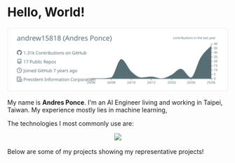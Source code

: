 # Hello, World!

![](https://raw.githubusercontent.com/andrew15818/andrew15818/master/profile-summary-card-output/default/0-profile-details.svg)

My name is **Andres Ponce**. I'm an AI Engineer living and working in Taipei, Taiwan. 
My experience mostly lies in machine learning, 

The technologies I most commonly use are:

<p align="center">
  <img src="https://skillicons.dev/icons?i=py,pytorch,linux,fastapi,gcp,mysql,neovim&perline=7">
</p>
Below are some of my projects showing my representative projects!


